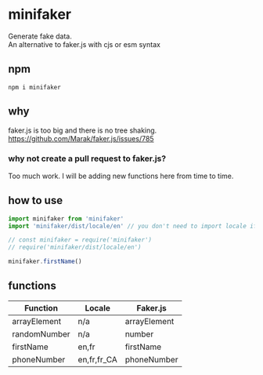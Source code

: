 # minifaker

Generate fake data.  
An alternative to faker.js with cjs or esm syntax

## npm

`npm i minifaker`

## why

faker.js is too big and there is no tree shaking.
<https://github.com/Marak/faker.js/issues/785>

### why not create a pull request to faker.js?

Too much work. I will be adding new functions here from time to time.

## how to use

```ts
import minifaker from 'minifaker'
import 'minifaker/dist/locale/en' // you don't need to import locale if you're not using any locale dependent functions

// const minifaker = require('minifaker')
// require('minifaker/dist/locale/en')

minifaker.firstName()
```

## functions

|Function|Locale|Faker.js|
|-|-|-|
|arrayElement|n/a|arrayElement
|randomNumber|n/a|number|
|firstName|en,fr|firstName
|phoneNumber|en,fr,fr_CA|phoneNumber
